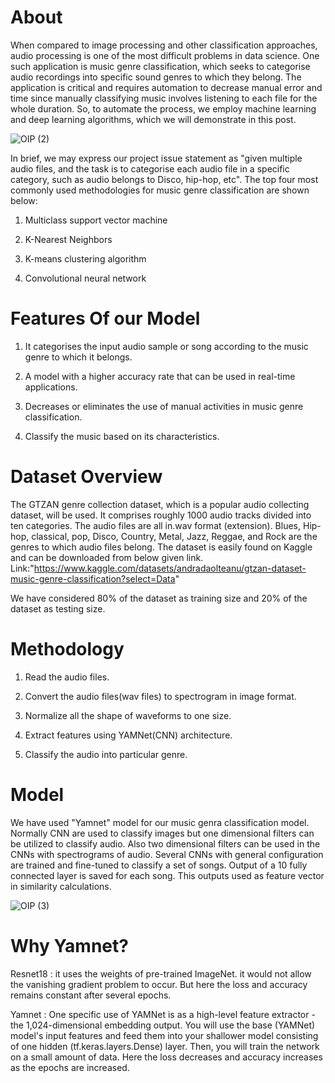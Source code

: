 # About 



When compared to image processing and other classification approaches, audio processing is one of the most difficult problems in data science. One such application is music genre classification, which seeks to categorise audio recordings into specific sound genres to which they belong. The application is critical and requires automation to decrease manual error and time since manually classifying music involves listening to each file for the whole duration. So, to automate the process, we employ machine learning and deep learning algorithms, which we will demonstrate in this post.

![OIP (2)](https://github.com/Vipul1019/Music_Genra_Classification/assets/77145832/49190cf4-9a7c-4f09-a749-664695cded89)


In brief, we may express our project issue statement as "given multiple audio files, and the task is to categorise each audio file in a specific category, such as audio belongs to Disco, hip-hop, etc". The top four most commonly used methodologies for music genre classification are shown below:


1. Multiclass support vector machine


2. K-Nearest Neighbors

3. K-means clustering algorithm

4. Convolutional neural network



# Features Of our Model

1. It categorises the input audio sample or song according to the music genre to which it belongs.

2. A model with a higher accuracy rate that can be used in real-time applications.

3. Decreases or eliminates the use of manual activities in music genre classification.

4. Classify the music based on its characteristics.


# Dataset Overview

The GTZAN genre collection dataset, which is a popular audio collecting dataset, will be used. It comprises roughly 1000 audio tracks divided into ten categories. The audio files are all in.wav format (extension). Blues, Hip-hop, classical, pop, Disco, Country, Metal, Jazz, Reggae, and Rock are the genres to which audio files belong. The dataset is easily found on Kaggle and can be downloaded from below given link. 
Link:"https://www.kaggle.com/datasets/andradaolteanu/gtzan-dataset-music-genre-classification?select=Data"

We have considered 80% of the dataset as training size and 20% of the dataset as testing size.


# Methodology

1. Read the audio files.

2. Convert the audio files(wav files) to spectrogram in image 
   format.

3. Normalize all the shape of waveforms to one size.

4. Extract features using YAMNet(CNN) architecture.

5. Classify the audio into particular genre.


# Model

We have used "Yamnet" model for our music genra classification model.
Normally CNN are used to classify images but one dimensional filters can be utilized to classify audio. 
Also two dimensional filters can be used in the CNNs with spectrograms of audio.
Several CNNs with general configuration are trained and fine-tuned to classify a set of songs. 
Output of a 10 fully connected layer is saved for each song. This outputs used as feature vector in similarity calculations.


![OIP (3)](https://github.com/Vipul1019/Music_Genra_Classification/assets/77145832/2128c830-4360-4c1f-a6e6-0afdcc3b8b65)


# Why Yamnet?

Resnet18 : it uses the weights of pre-trained ImageNet. it would not allow the vanishing gradient problem to occur. But here the loss and accuracy remains constant after several epochs.


Yamnet : One specific use of YAMNet is as a high-level feature extractor - the 1,024-dimensional embedding output. You will use the base (YAMNet) model's input features and feed them into your shallower model consisting of one hidden (tf.keras.layers.Dense) layer. Then, you will train the network on a small amount of data. Here the loss decreases and accuracy increases as the epochs are increased. 




